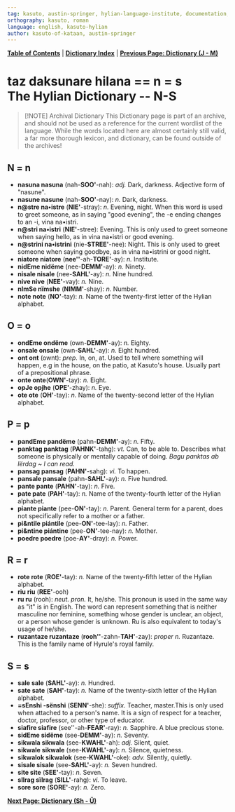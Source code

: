 ```yaml
---
tag: kasuto, austin-springer, hylian-language-institute, documentation, archive, dictionary
orthography: kasuto, roman
language: english, kasuto-hylian
author: kasuto-of-kataan, austin-springer
---
```

**[Table of Contents](archival/kasuto_hli/00-toc)** | **[Dictionary Index](archival/kasuto_hli/10-daksunare)** | **[Previous Page: Dictionary (J - M)](archival/kasuto_hli/10.3-daksunare-j-m)**

# <span class="hylian_kas">taz daksunare hilana == n = s</span><br>The Hylian Dictionary -- N-S


> [!NOTE] Archival Dictionary
> This Dictionary page is part of an archive, and should not be used as a reference for the current wordlist of the language. While the words located here are almost certainly still valid, a far more thorough lexicon, and dictionary, can be found outside of the archives!

## N <span class="hylian_kas">= n</span>

+ **<span class="hylian_kas">nasuna</span> nasuna** (nah-**SOO'**-nah): _adj._ Dark, darkness.  Adjective form of  "nasune".
+ **<span class="hylian_kas">nasune</span> nasune** (nah-**SOO'**-nay): _n._ Dark, darkness.
+ **<span class="hylian_kas">n@stre</span> na•istre** (**NIE'**-stray): _n._ Evening, night. When this word is used to greet someone, as in saying "good evening", the -e ending changes to an -i, vina na•istri.
+ **<span class="hylian_kas">n@stri</span> na•istri** (**NIE'**-stree): Evening. This is only used to greet someone when saying hello, as in vina na•istri or good evening.
+ **<span class="hylian_kas">n@strini</span> na•istrini** (nie-**STREE'**-nee): Night. This is only used to greet someone when saying goodbye, as in vina na•istrini or good night.
+ **<span class="hylian_kas">niatore</span> niatore** (**nee''**-ah-**TORE'**-ay): _n._ Institute.
+ **<span class="hylian_kas">nidEme</span> nidëme** (nee-**DEMM'**-ay): _n._ Ninety.
+ **<span class="hylian_kas">nisale</span> nisale** (nee-**SAHL'**-ay): _n._ Nine hundred.
+ **<span class="hylian_kas">nive</span> nive** (**NEE'**-vay): _n._ Nine.
+ **<span class="hylian_kas">nImSe</span> nïmshe** (**NIMM'**-shay): _n._ Number.
+ **<span class="hylian_kas">note</span> note** (**NO'**-tay): _n._ Name of the twenty-first letter of the Hylian alphabet.

## O <span class="hylian_kas">= o</span>

+ **<span class="hylian_kas">ondEme</span> ondëme** (own-**DEMM'**-ay): _n._ Eighty.
+ **<span class="hylian_kas">onsale</span> onsale** (own-**SAHL'**-ay): _n._ Eight hundred.
+ **<span class="hylian_kas">ont</span> ont** (ownt): _prep._ In, on, at. Used to tell where something will happen, e.g in the house, on the patio, at Kasuto's house. Usually part of a prepositional phrase.
+ **<span class="hylian_kas">onte</span> onte**(**OWN'**-tay): _n._ Eight.
+ **<span class="hylian_kas">opJe</span> opjhe** (**OPE'**-zhay): _n._ Eye.
+ **<span class="hylian_kas">ote</span> ote** (**OH'**-tay): _n._ Name of the twenty-second letter of the Hylian alphabet.

## P <span class="hylian_kas">= p</span>

+ **<span class="hylian_kas">pandEme</span> pandëme** (pahn-**DEMM'**-ay): _n._ Fifty.
+ **<span class="hylian_kas">panktag</span> panktag** (**PAHNK'**-tahg): _vt._ Can, to be able to. Describes what someone is physically or mentally capable of doing. _Bagu panktas ab lërdag ~ I can read._
+ **<span class="hylian_kas">pansag</span> pansag** (**PAHN'**-sahg): _vi._ To happen.
+ **<span class="hylian_kas">pansale</span> pansale** (pahn-**SAHL'**-ay): _n._ Five hundred.
+ **<span class="hylian_kas">pante</span> pante** (**PAHN'**-tay): _n._ Five.
+ **<span class="hylian_kas">pate</span> pate** (**PAH'**-tay): _n._ Name of the twenty-fourth letter of the Hylian alphabet.
+ **<span class="hylian_kas">piante</span> piante** (pee-**ON'**-tay): _n._ Parent. General term for a parent, does not specifically refer to a mother or a father.
+ **<span class="hylian_kas">pi&amp;ntile</span> piántile** (pee-**ON'**-tee-lay): _n._ Father.
+ **<span class="hylian_kas">pi&amp;ntine</span> piántine** (pee-**ON'**-tee-nay): _n._ Mother.
+ **<span class="hylian_kas">poedre</span> poedre** (poe-**AY'**-dray): _n._ Power. 

## R <span class="hylian_kas">= r</span>

+ **<span class="hylian_kas">rote</span> rote** (**ROE'**-tay): _n._ Name of the twenty-fifth letter of the Hylian alphabet.
+ **<span class="hylian_kas">riu</span> riu** (**REE'**-ooh)
+ **<span class="hylian_kas">ru</span> ru** (rooh):  _neut. pron._ It, he/she. This pronoun is used in the same way as "it" is in English. The word can represent something that is neither masculine nor feminine, something whose gender is unclear, an object, or a person whose gender is unknown. Ru is also equivalent to today's usage of he/she.
+ **<span class="hylian_kas">ruzantaze</span> ruzantaze** (**rooh''**-zahn-**TAH'**-zay): _proper n._ Ruzantaze. This is the family name of Hyrule's royal family.


## S <span class="hylian_kas">= s</span>

+ **<span class="hylian_kas">sale</span> sale** (**SAHL'**-ay): _n._ Hundred.
+ **<span class="hylian_kas">sate</span> sate** (**SAH'**-tay): _n._ Name of the twenty-sixth letter of the Hylian alphabet.
+ **<span class="hylian_kas">=sEnshi</span> -sënshi** (**SENN'**-she):  _suffix._ Teacher, master.This is only used when attached to a person's name. It is a sign of respect for a teacher, doctor, professor, or other type of educator.
+ **<span class="hylian_kas">siafire</span> siafire** (see''-ah-**FEAR'**-ray): _n._ Sapphire. A blue precious stone.
+ **<span class="hylian_kas">sidEme</span> sidëme** (see-**DEMM'**-ay): _n._ Seventy.
+ **<span class="hylian_kas">sikwala</span> sikwala** (see-**KWAHL'**-ah): _adj._ Silent, quiet.
+ **<span class="hylian_kas">sikwale</span> sikwale** (see-**KWAHL'**-ay): _n._ Silence, quietness.
+ **<span class="hylian_kas">sikwalok</span> sikwalok** (see-**KWAHL'**-oke): _adv._ Silently, quietly.
+ **<span class="hylian_kas">sisale</span> sisale** (see-**SAHL'**-ay): _n._ Seven hundred.
+ **<span class="hylian_kas">site</span> site** (**SEE'**-tay): _n._ Seven.
+ **<span class="hylian_kas">sIlrag</span> sïlrag** (**SILL'**-rahg): _vi._ To leave.
+ **<span class="hylian_kas">sore</span> sore** (**SORE'**-ay): _n._ Zero.

**[Next Page: Dictionary (Sh - Ü)](archival/kasuto_hli/10.5-daksunare-sh-ü)**

